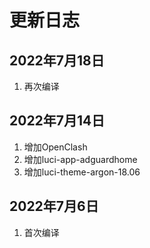 # 更新日志

## 2022年7月18日

1. 再次编译

## 2022年7月14日

1. 增加OpenClash
2. 增加luci-app-adguardhome
3. 增加luci-theme-argon-18.06

## 2022年7月6日

1. 首次编译
